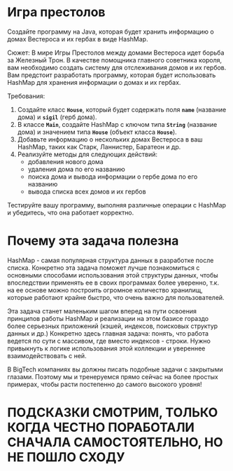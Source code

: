 # Игра престолов

Создайте программу на Java, которая будет хранить информацию о домах Вестероса и их гербах в виде HashMap.

Сюжет: В мире Игры Престолов между домами Вестероса идет борьба за Железный Трон. В качестве помощника главного советника короля, вам необходимо создать систему для отслеживания домов и их гербов. Вам предстоит разработать программу, которая будет использовать HashMap для хранения информации о домах и их гербах.

Требования:

1. Создайте класс **`House`**, который будет содержать поля **`name`** (название дома) и **`sigil`** (герб дома).
2. В классе **`Main`**, создайте HashMap с ключом типа **`String`** (название дома) и значением типа **`House`** (объект класса **`House`**).
3. Добавьте информацию о нескольких домах Вестероса в ваш HashMap, таких как Старк, Ланнистер, Баратеон и др.
4. Реализуйте методы для следующих действий:
    - добавления нового дома
    - удаления дома по его названию
    - поиска дома и вывода информации о гербе дома по его названию
    - вывода списка всех домов и их гербов

Тестируйте вашу программу, выполняя различные операции с HashMap и убедитесь, что она работает корректно.
# Почему эта задача полезна
HashMap - самая популярная структура данных в разработке после списка. 
Конкретно эта задача поможет лучше познакомиться с основными способами использования этой структуры данных, 
чтобы впоследствии применять ее в своих программах более уверенно, т.к. на ее основе можно построить огромное количество
хранилищ, которые работают крайне быстро, что очень важно для пользователей. 

Эта задача станет маленьким шагом вперед на пути освоения принципов работы HashMap и реализации на этом базисе 
гораздо более серьезных приложений (кэшей, индексов, поисковых структур данных и др.)
Конкретно здесь главная задача: понять, что работа ведется по сути с массивом, где вместо индексов - строки. 
Нужно привыкнуть к логике использования этой коллекции и увереннее взаимодействовать с ней. 

В BigTech компаниях вы должны писать подобные задачи с закрытыми глазами.
Поэтому мы и тренеруемся прямо сейчас на более простых примерах, чтобы расти постепенно до самого высокого уровня!

# ПОДСКАЗКИ СМОТРИМ, ТОЛЬКО КОГДА ЧЕСТНО ПОРАБОТАЛИ СНАЧАЛА САМОСТОЯТЕЛЬНО, НО НЕ ПОШЛО СХОДУ
